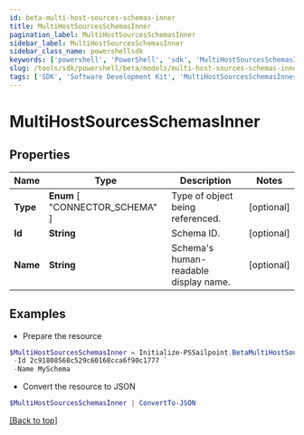 ```yaml
---
id: beta-multi-host-sources-schemas-inner
title: MultiHostSourcesSchemasInner
pagination_label: MultiHostSourcesSchemasInner
sidebar_label: MultiHostSourcesSchemasInner
sidebar_class_name: powershellsdk
keywords: ['powershell', 'PowerShell', 'sdk', 'MultiHostSourcesSchemasInner', 'BetaMultiHostSourcesSchemasInner'] 
slug: /tools/sdk/powershell/beta/models/multi-host-sources-schemas-inner
tags: ['SDK', 'Software Development Kit', 'MultiHostSourcesSchemasInner', 'BetaMultiHostSourcesSchemasInner']
---
```



# MultiHostSourcesSchemasInner

## Properties

Name | Type | Description | Notes
------------ | ------------- | ------------- | -------------
**Type** |  **Enum** [  "CONNECTOR_SCHEMA" ] | Type of object being referenced. | [optional] 
**Id** | **String** | Schema ID. | [optional] 
**Name** | **String** | Schema's human-readable display name. | [optional] 

## Examples

- Prepare the resource
```powershell
$MultiHostSourcesSchemasInner = Initialize-PSSailpoint.BetaMultiHostSourcesSchemasInner  -Type CONNECTOR_SCHEMA `
 -Id 2c91808568c529c60168cca6f90c1777 `
 -Name MySchema
```

- Convert the resource to JSON
```powershell
$MultiHostSourcesSchemasInner | ConvertTo-JSON
```


[[Back to top]](#) 

